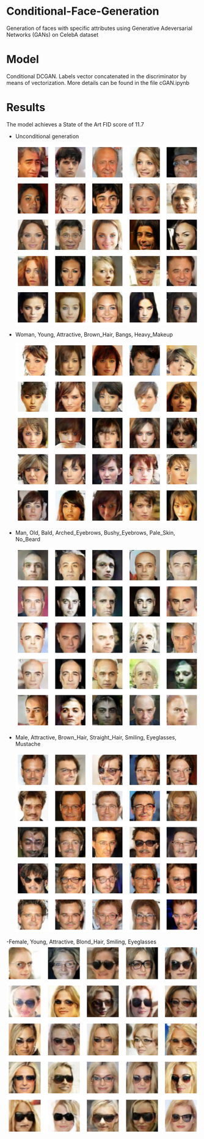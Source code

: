 # Conditional-Face-Generation

Generation of faces with specific attributes using Generative Adeversarial Networks (GANs) on CelebA dataset

# Model

Conditional DCGAN. 
Labels vector concatenated in the discriminator by means of vectorization. 
More details can be found in the file cGAN.ipynb

# Results 

The model achieves a State of the Art FID score of 11.7

  - Unconditional generation
  
    ![Alt text](https://github.com/marcellosicbaldi/Conditional-Face-Generation/blob/main/images/FID_11.png)
    
  - Woman, Young, Attractive, Brown_Hair, Bangs, Heavy_Makeup
   
    ![Alt text](https://github.com/marcellosicbaldi/Conditional-Face-Generation/blob/main/images/bangs.png)

  - Man, Old, Bald, Arched_Eyebrows, Bushy_Eyebrows, Pale_Skin, No_Beard
  
    ![Alt text](https://github.com/marcellosicbaldi/Conditional-Face-Generation/blob/main/images/bald.png)
    
  - Male, Attractive, Brown_Hair, Straight_Hair, Smiling, Eyeglasses, Mustache
    
    ![Alt text](https://github.com/marcellosicbaldi/Conditional-Face-Generation/blob/main/images/brownhair_glasses_mustache.png)
    
  -Female, Young, Attractive, Blond_Hair, Smiling, Eyeglasses
    ![Alt text](https://github.com/marcellosicbaldi/Conditional-Face-Generation/blob/main/images/blonde_eyeglasses.png)
